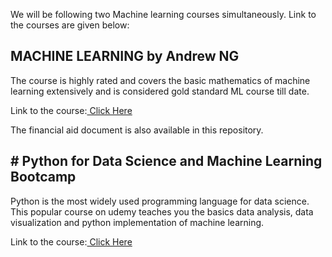 <p>We will be following two Machine learning courses simultaneously.  Link to the courses are given below:</p>

## MACHINE LEARNING by Andrew NG
The course is highly rated and covers the basic mathematics of machine learning extensively and is considered gold standard ML course till date.
<p>Link to the course:<a href="https://www.coursera.org/learn/machine-learning"> Click Here</a></p> 
<p>The financial aid document is also available in this repository.</p>

## # Python for Data Science and Machine Learning Bootcamp
Python is the most widely used programming language for data science. This popular course on udemy teaches you the basics data analysis, data visualization and python implementation of machine learning.
<p><p>Link to the course:<a href="https://www.udemy.com/course/python-for-data-science-and-machine-learning-bootcamp/"> Click Here</a></p> </p>
